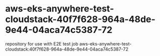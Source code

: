 # aws-eks-anywhere-test-cloudstack-40f7f628-964a-48de-9e44-04aca74c5387-72
repository for use with E2E test job aws-eks-anywhere-test-cloudstack:40f7f628-964a-48de-9e44-04aca74c5387-72
